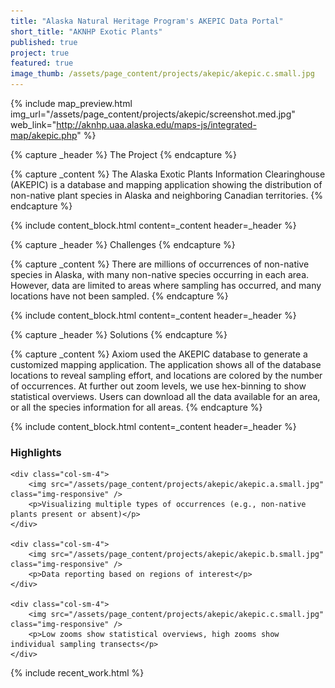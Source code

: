 ```yaml
---
title: "Alaska Natural Heritage Program's AKEPIC Data Portal"
short_title: "AKNHP Exotic Plants"
published: true
project: true
featured: true
image_thumb: /assets/page_content/projects/akepic/akepic.c.small.jpg
---
```



{% include map_preview.html img_url="/assets/page_content/projects/akepic/screenshot.med.jpg" web_link="http://aknhp.uaa.alaska.edu/maps-js/integrated-map/akepic.php" %}

{% capture _header %}
The Project
{% endcapture %}

{% capture _content %}
The Alaska Exotic Plants Information Clearinghouse (AKEPIC) is a database and mapping application showing the distribution of non-native plant species in Alaska and neighboring Canadian territories.
{% endcapture %}

{% include content_block.html content=_content header=_header %}


{% capture _header %}
Challenges
{% endcapture %}

{% capture _content %}
There are millions of occurrences of non-native species in Alaska, with many non-native species occurring in each area. However, data are limited to areas where sampling has occurred, and many locations have not been sampled.
{% endcapture %}

{% include content_block.html content=_content header=_header %}


{% capture _header %}
Solutions
{% endcapture %}


{% capture _content %}
Axiom used the AKEPIC database to generate a customized mapping application. The application shows all of the database locations to reveal sampling effort, and locations are colored by the number of occurrences. At further out zoom levels, we use hex-binning to show statistical overviews. Users can download all the data available for an area, or all the species information for all areas.
{% endcapture %}

{% include content_block.html content=_content header=_header %}


<h3>Highlights</h3>

<div class="row">


	<div class="col-sm-4">
		<img src="/assets/page_content/projects/akepic/akepic.a.small.jpg" class="img-responsive" />
		<p>Visualizing multiple types of occurrences (e.g., non-native plants present or absent)</p>
	</div>

	<div class="col-sm-4">
		<img src="/assets/page_content/projects/akepic/akepic.b.small.jpg" class="img-responsive" />
		<p>Data reporting based on regions of interest</p>
	</div>

	<div class="col-sm-4">
		<img src="/assets/page_content/projects/akepic/akepic.c.small.jpg" class="img-responsive" />
		<p>Low zooms show statistical overviews, high zooms show individual sampling transects</p>
	</div>


</div>

{% include recent_work.html %}

<!-- 
{% capture _header %}
Highlights
{% endcapture %}
{% include content_block.html content=_content header=_header %}

{% capture _content %}
<ul>
<li>Visualizing on multiple types of occurrences (non-native plants present or absent)</li>
<li>Data download in various formats</li>
<li>At high zooms, individual occurrences show individual sampling transects</li>
</ul>
{% endcapture %}

{% include content_block.html content=_content header=_header %}
 -->